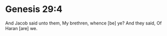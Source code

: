 # Genesis 29:4

And Jacob said unto them, My brethren, whence [be] ye? And they said, Of Haran [are] we.